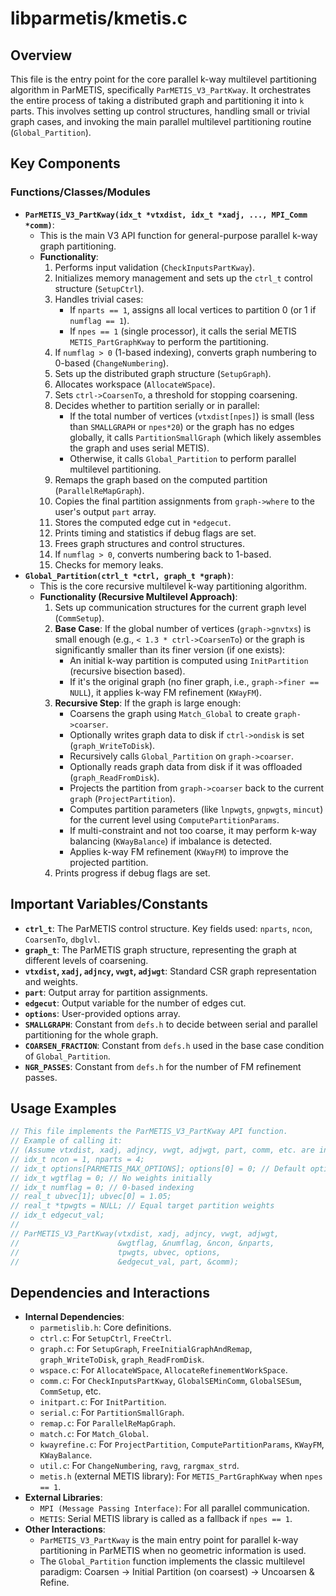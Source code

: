 # libparmetis/kmetis.c

## Overview

This file is the entry point for the core parallel k-way multilevel partitioning algorithm in ParMETIS, specifically `ParMETIS_V3_PartKway`. It orchestrates the entire process of taking a distributed graph and partitioning it into `k` parts. This involves setting up control structures, handling small or trivial graph cases, and invoking the main parallel multilevel partitioning routine (`Global_Partition`).

## Key Components

### Functions/Classes/Modules

*   **`ParMETIS_V3_PartKway(idx_t *vtxdist, idx_t *xadj, ..., MPI_Comm *comm)`**:
    *   This is the main V3 API function for general-purpose parallel k-way graph partitioning.
    *   **Functionality**:
        1.  Performs input validation (`CheckInputsPartKway`).
        2.  Initializes memory management and sets up the `ctrl_t` control structure (`SetupCtrl`).
        3.  Handles trivial cases:
            *   If `nparts == 1`, assigns all local vertices to partition 0 (or 1 if `numflag == 1`).
            *   If `npes == 1` (single processor), it calls the serial METIS `METIS_PartGraphKway` to perform the partitioning.
        4.  If `numflag > 0` (1-based indexing), converts graph numbering to 0-based (`ChangeNumbering`).
        5.  Sets up the distributed graph structure (`SetupGraph`).
        6.  Allocates workspace (`AllocateWSpace`).
        7.  Sets `ctrl->CoarsenTo`, a threshold for stopping coarsening.
        8.  Decides whether to partition serially or in parallel:
            *   If the total number of vertices (`vtxdist[npes]`) is small (less than `SMALLGRAPH` or `npes*20`) or the graph has no edges globally, it calls `PartitionSmallGraph` (which likely assembles the graph and uses serial METIS).
            *   Otherwise, it calls `Global_Partition` to perform parallel multilevel partitioning.
        9.  Remaps the graph based on the computed partition (`ParallelReMapGraph`).
        10. Copies the final partition assignments from `graph->where` to the user's output `part` array.
        11. Stores the computed edge cut in `*edgecut`.
        12. Prints timing and statistics if debug flags are set.
        13. Frees graph structures and control structures.
        14. If `numflag > 0`, converts numbering back to 1-based.
        15. Checks for memory leaks.
*   **`Global_Partition(ctrl_t *ctrl, graph_t *graph)`**:
    *   This is the core recursive multilevel k-way partitioning algorithm.
    *   **Functionality (Recursive Multilevel Approach)**:
        1.  Sets up communication structures for the current graph level (`CommSetup`).
        2.  **Base Case**: If the global number of vertices (`graph->gnvtxs`) is small enough (e.g., `< 1.3 * ctrl->CoarsenTo`) or the graph is significantly smaller than its finer version (if one exists):
            *   An initial k-way partition is computed using `InitPartition` (recursive bisection based).
            *   If it's the original graph (no finer graph, i.e., `graph->finer == NULL`), it applies k-way FM refinement (`KWayFM`).
        3.  **Recursive Step**: If the graph is large enough:
            *   Coarsens the graph using `Match_Global` to create `graph->coarser`.
            *   Optionally writes graph data to disk if `ctrl->ondisk` is set (`graph_WriteToDisk`).
            *   Recursively calls `Global_Partition` on `graph->coarser`.
            *   Optionally reads graph data from disk if it was offloaded (`graph_ReadFromDisk`).
            *   Projects the partition from `graph->coarser` back to the current `graph` (`ProjectPartition`).
            *   Computes partition parameters (like `lnpwgts`, `gnpwgts`, `mincut`) for the current level using `ComputePartitionParams`.
            *   If multi-constraint and not too coarse, it may perform k-way balancing (`KWayBalance`) if imbalance is detected.
            *   Applies k-way FM refinement (`KWayFM`) to improve the projected partition.
        4.  Prints progress if debug flags are set.

## Important Variables/Constants

*   **`ctrl_t`**: The ParMETIS control structure. Key fields used: `nparts`, `ncon`, `CoarsenTo`, `dbglvl`.
*   **`graph_t`**: The ParMETIS graph structure, representing the graph at different levels of coarsening.
*   **`vtxdist`, `xadj`, `adjncy`, `vwgt`, `adjwgt`**: Standard CSR graph representation and weights.
*   **`part`**: Output array for partition assignments.
*   **`edgecut`**: Output variable for the number of edges cut.
*   **`options`**: User-provided options array.
*   **`SMALLGRAPH`**: Constant from `defs.h` to decide between serial and parallel partitioning for the whole graph.
*   **`COARSEN_FRACTION`**: Constant from `defs.h` used in the base case condition of `Global_Partition`.
*   **`NGR_PASSES`**: Constant from `defs.h` for the number of FM refinement passes.

## Usage Examples

```c
// This file implements the ParMETIS_V3_PartKway API function.
// Example of calling it:
// (Assume vtxdist, xadj, adjncy, vwgt, adjwgt, part, comm, etc. are initialized)
// idx_t ncon = 1, nparts = 4;
// idx_t options[PARMETIS_MAX_OPTIONS]; options[0] = 0; // Default options
// idx_t wgtflag = 0; // No weights initially
// idx_t numflag = 0; // 0-based indexing
// real_t ubvec[1]; ubvec[0] = 1.05;
// real_t *tpwgts = NULL; // Equal target partition weights
// idx_t edgecut_val;
//
// ParMETIS_V3_PartKway(vtxdist, xadj, adjncy, vwgt, adjwgt,
//                      &wgtflag, &numflag, &ncon, &nparts,
//                      tpwgts, ubvec, options,
//                      &edgecut_val, part, &comm);
```

## Dependencies and Interactions

*   **Internal Dependencies**:
    *   `parmetislib.h`: Core definitions.
    *   `ctrl.c`: For `SetupCtrl`, `FreeCtrl`.
    *   `graph.c`: For `SetupGraph`, `FreeInitialGraphAndRemap`, `graph_WriteToDisk`, `graph_ReadFromDisk`.
    *   `wspace.c`: For `AllocateWSpace`, `AllocateRefinementWorkSpace`.
    *   `comm.c`: For `CheckInputsPartKway`, `GlobalSEMinComm`, `GlobalSESum`, `CommSetup`, etc.
    *   `initpart.c`: For `InitPartition`.
    *   `serial.c`: For `PartitionSmallGraph`.
    *   `remap.c`: For `ParallelReMapGraph`.
    *   `match.c`: For `Match_Global`.
    *   `kwayrefine.c`: For `ProjectPartition`, `ComputePartitionParams`, `KWayFM`, `KWayBalance`.
    *   `util.c`: For `ChangeNumbering`, `ravg`, `rargmax_strd`.
    *   `metis.h` (external METIS library): For `METIS_PartGraphKway` when `npes == 1`.
*   **External Libraries**:
    *   `MPI (Message Passing Interface)`: For all parallel communication.
    *   `METIS`: Serial METIS library is called as a fallback if `npes == 1`.
*   **Other Interactions**:
    *   `ParMETIS_V3_PartKway` is the main entry point for parallel k-way partitioning in ParMETIS when no geometric information is used.
    *   The `Global_Partition` function implements the classic multilevel paradigm: Coarsen -> Initial Partition (on coarsest) -> Uncoarsen & Refine.

```

